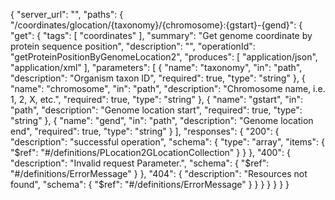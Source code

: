 {
  "server_url": "",
  "paths": {
    "/coordinates/glocation/{taxonomy}/{chromosome}:{gstart}-{gend}": {
      "get": {
        "tags": [
          "coordinates"
        ],
        "summary": "Get genome coordinate by protein sequence position",
        "description": "",
        "operationId": "getProteinPositionByGenomeLocation2",
        "produces": [
          "application/json",
          "application/xml"
        ],
        "parameters": [
          {
            "name": "taxonomy",
            "in": "path",
            "description": "Organism taxon ID",
            "required": true,
            "type": "string"
          },
          {
            "name": "chromosome",
            "in": "path",
            "description": "Chromosome name, i.e. 1, 2, X, etc.",
            "required": true,
            "type": "string"
          },
          {
            "name": "gstart",
            "in": "path",
            "description": "Genome location start",
            "required": true,
            "type": "string"
          },
          {
            "name": "gend",
            "in": "path",
            "description": "Genome location end",
            "required": true,
            "type": "string"
          }
        ],
        "responses": {
          "200": {
            "description": "successful operation",
            "schema": {
              "type": "array",
              "items": {
                "$ref": "#/definitions/PLocation2GLocationCollection"
              }
            }
          },
          "400": {
            "description": "Invalid request Parameter.",
            "schema": {
              "$ref": "#/definitions/ErrorMessage"
            }
          },
          "404": {
            "description": "Resources not found",
            "schema": {
              "$ref": "#/definitions/ErrorMessage"
            }
          }
        }
      }
    }
  }
}